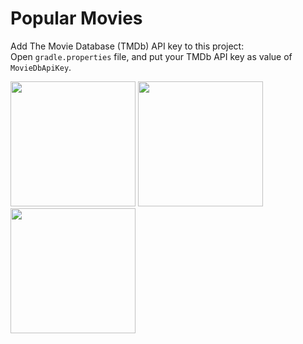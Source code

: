 # Popular Movies

Add The Movie Database (TMDb) API key to this project:<br />
Open `gradle.properties` file, and put your TMDb API key as value of `MovieDbApiKey`.

<img src="https://user-images.githubusercontent.com/17737520/29246280-a243ac7c-801e-11e7-9154-f1527467e76d.png" width="200"> <img src="https://user-images.githubusercontent.com/17737520/29246281-a273dfaa-801e-11e7-8e30-fb96b8996719.png" width="200">
<img src="https://user-images.githubusercontent.com/17737520/29246282-a291e8e2-801e-11e7-8f92-2bdb011dfd57.png" width="200">
